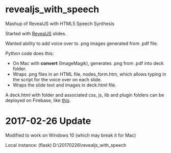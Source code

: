 # revealjs_with_speech
Mashup of RevealJS with HTML5 Speech Synthesis

Started with [RevealJS](http://lab.hakim.se/reveal-js/) slides.

Wanted ability to add voice over to .png images generated from .pdf file.

Python code does this:
 * On Mac with **convert** (ImageMagik), generates .png from .pdf into deck folder.
 * Wraps .png files in an HTML file, nodes_form.htm, which allows typing in the script for the voice over on each slide.
 * Wraps the slide text and images in deck.html file.

A deck.html with folder and associated css, js, lib and plugin folders can be deployed on Firebase, like [this](http://makeitstick20160504.firebaseapp.com).

# 2017-02-26 Update

Modified to work on Windows 10 (which may break it for Mac)

Local instance: (flask) D:\20170226\revealjs_with_speech
